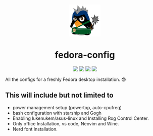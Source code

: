 <div align="center">
<img width="100" height="100" src="assets/tux.png" alt="image of tux">
</div>

<h1 align="center"> fedora-config </h1>
<p align="center">

<img src="https://img.shields.io/badge/Linux-FCC624?style=for-the-badge&logo=linux&logoColor=black">

<img src="https://img.shields.io/badge/Fedora-294172?style=for-the-badge&logo=fedora&logoColor=white">

<img src="https://img.shields.io/badge/asus-000080.svg?style=for-the-badge&logo=asus&logoColor=white">

<img src="https://camo.githubusercontent.com/3dbcfa4997505c80ef928681b291d33ecfac2dabf563eb742bb3e269a5af909c/68747470733a2f2f696d672e736869656c64732e696f2f6769746875622f6c6963656e73652f496c65726961796f2f6d61726b646f776e2d6261646765733f7374796c653d666f722d7468652d6261646765">

</p>

All the  configs  for a freshly Fedora desktop installation. 😎

## This will include but not limited to

- power management setup (powertop, auto-cpufreq)
- bash configuration with starship and Gogh
- Enabling lukenukem/asus-linux and Installing Rog Control Center.
- Only office Installation, vs code, Neovim and Wine.
- Nerd font Installation.
